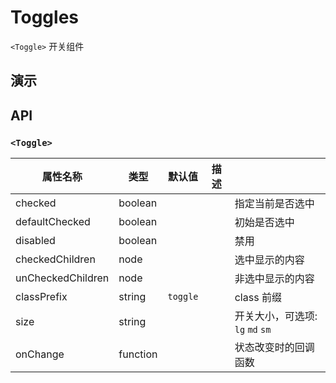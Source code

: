 # Toggles [<i class="icon icon-edit2" ></i>](https://github.com/rsuite/rsuite.github.io/blob/master/src/components/toggle/index.md)

`<Toggle>` 开关组件


## 演示

<!--{demo}-->



## API

### `<Toggle>`

| 属性名称              | 类型       | 默认值      | 描述  |                          |
|-------------------|----------|----------|-----|--------------------------|
| checked           | boolean  |          |     | 指定当前是否选中                 |
| defaultChecked    | boolean  |          |     | 初始是否选中                   |
| disabled          | boolean  |          |     | 禁用                       |
| checkedChildren   | node     |          |     | 选中显示的内容                  |
| unCheckedChildren | node     |          |     | 非选中显示的内容                 |
| classPrefix       | string   | `toggle` |     | class 前缀                 |
| size              | string   |          |     | 开关大小，可选项: `lg` `md` `sm` |
| onChange          | function |          |     | 状态改变时的回调函数               |

